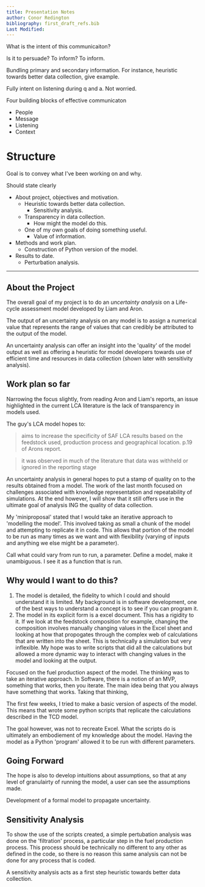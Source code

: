 ```yaml
---
title: Presentation Notes
author: Conor Redington
bibliography: first_draft_refs.bib
Last Modified: 
---
```


What is the intent of this communicaiton?

Is it to persuade?
To inform? To inform.

Bundling primary and secondary information. For instance, heuristic towards better data collection, give example.

Fully intent on listening during q and a. Not worried.

Four building blocks of effective communicaton

* People
* Message
* Listening
* Context

# Structure

Goal is to convey what I've been working on and why.

Should state clearly

* About project, objectives and motivation.
    * Heuristic towards better data collection.
        * Sensitivity analysis.
    * Transparency in data collection.
        * How might the model do this.
    * One of my own goals of doing something useful.
        * Value of information.
* Methods and work plan.
    * Construction of Python version of the model.
* Results to date.
    * Perturbation analysis.

---

## About the Project

The overall goal of my project is to do an _uncertainty analysis_ on a Life-cycle assessment model developed by Liam and Aron. 

The output of an uncertainty analysis on any model is to assign a numerical value that represents the range of values
that can credibly be attributed to the output of the model.

An uncertainty analysis can offer an insight into the 'quality' of the model output as well as offering a heuristic for
model developers towards use of efficient time and resources in data collection (shown later with sensitivity analysis).

## Work plan so far

Narrowing the focus slightly, from reading Aron and Liam's reports, an issue highlighted in the current LCA literature
is the lack of transparency in models used.

The guy's LCA model hopes to:

>  aims to increase the specificity of SAF LCA results based on the feedstock used, production process and geographical location.
p.19 of Arons report.

>  it was observed in much of the literature that data was withheld or ignored in the reporting stage

An uncertainty analysis in general hopes to put a stamp of quality on to the results obtained from a model. The work of
the last month focused on challenges associated with knowledge representation and repeatability of simulations. At
the end however, I will show that it still offers use in the ultimate goal of analysis ING the quality of data
collection.

My 'miniproposal' stated that I would take an iterative approach to 'modelling the model'. This involved taking as
small a chunk of the model and attempting to replicate it in code. This allows that portion of the model to be run as
many times as we want and with flexibility (varying of inputs and anything we else might be a parameter).

Call what could vary from run to run, a parameter.
Define a model, make it unambiguous. I see it as a function that is run.

## Why would I want to do this?

1. The model is detailed, the fidelity to which I could and should understand it is limited. My background is in
   software development, one of the best ways to understand a concept is to see if you can program it.
2. The model in its explicit form is a excel document. This has a rigidity to it. If we look at the feedstock
   composition for example, changing the composition involves manually changing values in the Excel sheet and looking at
   how that propogates through the complex web of calculations that are written into the sheet. This is technically a
   simulation but very inflexible. My hope was to write scripts that did all the calculations but allowed a more dynamic
   way to interact with changing values in the model and looking at the output.

Focused on the fuel production aspect of the model. The thinking was to take an iterative approach. In Software, there
is a notion of an MVP, something that works, then you iterate. The main idea being that you always have something that
works. Taking that thinking, 

The first few weeks, I tried to make a basic version of aspects of the model. This means that wrote some python scripts
that replicate the calculations described in the TCD model. 

The goal however, was not to recreate Excel. What the scripts do is ultimately an embodiement of my knowledge about the
model. Having the model as a Python 'program' allowed it to be run with different parameters.

## Going Forward

The hope is also to develop intuitions about assumptions, so that at any level of granulairty of running the model, a
user can see the assumptions made.

Development of a formal model to propagate uncertainty.

## Sensitivity Analysis

To show the use of the scripts created, a simple pertubation analysis was done on the 'filtration' process, a particular
step in the fuel production process. This process should be technically no different to any other as defined in the
code, so there is no reason this same analysis can not be done for any process that is coded.

A sensitivity analysis acts as a first step heuristic towards better data collection.
